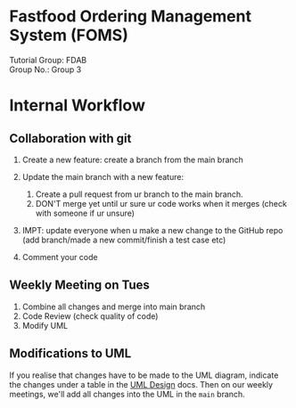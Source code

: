 # Fastfood Ordering Management System (FOMS)

Tutorial Group: FDAB<br/>
Group No.: Group 3

# Internal Workflow

## Collaboration with git

1. Create a new feature: create a branch from the main branch

2. Update the main branch with a new feature:
    1. Create a pull request from ur branch to the main branch.
    2. DON'T merge yet until ur sure ur code works when it merges (check with someone if ur unsure)

3. IMPT: update everyone when u make a new change to the GitHub repo (add branch/made a new commit/finish a test case etc)

4. Comment your code

## Weekly Meeting on Tues

1. Combine all changes and merge into main branch
2. Code Review (check quality of code)
3. Modify UML

## Modifications to UML

If you realise that changes have to be made to the UML diagram, indicate the changes under a table in the [UML Design](https://docs.google.com/document/d/1yI5BSaeG4VT24lCIhb6iy4oPa-R3GJikkPxK5FKEVwY/edit) docs. Then on our weekly meetings, we'll add all changes into the UML in the `main` branch.
